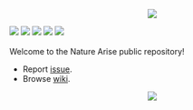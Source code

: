 <p align="center">
  <img src="https://cdn.modrinth.com/data/sBj82FD9/images/e4b99bc6ca1733e8449d4e76f6711f2ae3587f86.png">
</p>

[![](https://img.shields.io/curseforge/dt/639540?style=for-the-badge&logo=curseforge&color=F16436&logoSize=auto)](https://www.curseforge.com/minecraft/mc-mods/nature-arise)
[![](https://img.shields.io/modrinth/dt/sBj82FD9?style=for-the-badge&logo=modrinth&color=00AF5C&logoSize=auto)](https://modrinth.com/mod/nature-arise)
[![](https://img.shields.io/badge/Discord-grey?style=for-the-badge&logo=discord&logoSize=auto)](https://discord.gg/qSwbXMVh6e)
[![](https://img.shields.io/badge/wiki-grey?style=for-the-badge&logo=github&logoSize=auto)](https://github.com/DavidGmc18/Nature_Arise_PUBLIC/wiki)
[![](https://img.shields.io/badge/report_issue-grey?style=for-the-badge&logo=github&logoSize=auto)](https://github.com/DavidGmc18/Nature_Arise_PUBLIC/issues)
<br>
<br>
Welcome to the Nature Arise public repository!
* Report [issue](https://github.com/DavidGmc18/Nature_Arise_PUBLIC/issues).
* Browse [wiki](https://github.com/DavidGmc18/Nature_Arise_PUBLIC/wiki).

<p align="center">
  <a href="https://billing.kinetichosting.net/aff.php?aff=151">
    <img src="https://cdn.modrinth.com/data/sBj82FD9/images/2c99e6af838732d8cf0ffd38fed636ce3e12beb2.png">
  </a>
</p>
